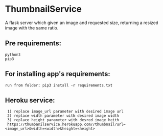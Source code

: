 # ThumbnailService
A flask server which given an image and requested size, returning a resized image with the same ratio.

## Pre requirements:
    python3
    pip3

## For installing app's requirements:
    run from folder: pip3 install -r requirements.txt

## Heroku service:
     1) replace image_url parameter with desired image url
     2) replace width parameter with desired image width
     3) replace height parameter with desred image heith
     https://thumbanilservice.herokuapp.com//thumbnail?url=<image_url>&width=<width>&height=<height>
